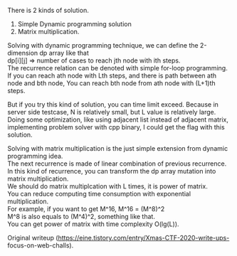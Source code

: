 There is 2 kinds of solution.  
1) Simple Dynamic programming solution  
2) Matrix multiplication.

Solving with dynamic programming technique, we can define the 2-dimension dp
array like that  
dp\[i\]\[j\] => number of cases to reach jth node with ith steps.  
The recurrence relation can be denoted with simple for-loop programming.  
If you can reach ath node with Lth steps, and there is path between ath node
and bth node, You can reach bth node from ath node with (L+1)th steps.

But if you try this kind of solution, you can time limit exceed. Because in
server side testcase, N is relatively small, but L value is relatively large.  
Doing some optimization, like using adjacent list instead of adjacent matrix,
implementing problem solver with cpp binary, I could get the flag with this
solution.

Solving with matrix multiplication is the just simple extension from dynamic
programming idea.  
The next recurrence is made of linear combination of previous recurrence.  
In this kind of recurrence, you can transform the dp array mutation into
matrix multiplication.  
We should do matrix multiplcation with L times, it is power of matrix.  
You can reduce computing time consumption with exponential multiplication.  
For example, if you want to get M^16, M^16 = (M^8)^2  
M^8 is also equals to (M^4)^2, something like that.  
You can get power of matrix with time complexity O(lg(L)).

Original writeup (https://eine.tistory.com/entry/Xmas-CTF-2020-write-ups-
focus-on-web-challs).